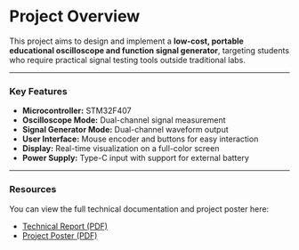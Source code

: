 # Project Overview

This project aims to design and implement a **low-cost, portable educational oscilloscope and function signal generator**, targeting students who require practical signal testing tools outside traditional labs.

---

### Key Features

- **Microcontroller:** STM32F407  
- **Oscilloscope Mode:** Dual-channel signal measurement  
- **Signal Generator Mode:** Dual-channel waveform output  
- **User Interface:** Mouse encoder and buttons for easy interaction  
- **Display:** Real-time visualization on a full-color screen  
- **Power Supply:** Type-C input with support for external battery  

---

### Resources

You can view the full technical documentation and project poster here:  
- [Technical Report (PDF)](https://github.com/user-attachments/files/21589355/report.pdf)  
- [Project Poster (PDF)](https://github.com/user-attachments/files/21589385/Poster.pdf)
